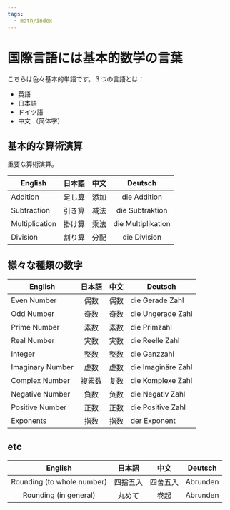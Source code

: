 ```yaml
---
tags:
  - math/index
---
```


# 国際言語には基本的数学の言葉

こちらは色々基本的単語です。３つの言語とは：

- 英語
- 日本語
- ドイツ語
- 中文 （简体字）

## 基本的な算術演算

重要な算術演算。

| English        | 日本語 | 中文  |      Deutsch       |
| -------------- | :-: | :-: | :----------------: |
| Addition       | 足し算 | 添加  |    die Addition    |
| Subtraction    | 引き算 | 减法  |  die Subtraktion   |
| Multiplication | 掛け算 | 乘法  | die Multiplikation |
| Division       | 割り算 | 分配  |    die Division    |

## 様々な種類の数字

| English          | 日本語 | 中文  | Deutsch            |
| ---------------- | :-: | --- | ------------------ |
| Even Number      | 偶数  | 偶数  | die Gerade Zahl    |
| Odd Number       | 奇数  | 奇数  | die Ungerade Zahl  |
| Prime Number     | 素数  | 素数  | die Primzahl       |
| Real Number      | 実数  | 実数  | die Reelle Zahl    |
| Integer          | 整数  | 整数  | die Ganzzahl       |
| Imaginary Number | 虚数  | 虚数  | die Imaginäre Zahl |
| Complex Number   | 複素数 | 复数  | die Komplexe Zahl  |
| Negative Number  | 負数  | 负数  | die Negativ Zahl   |
| Positive Number  | 正数  | 正数  | die Positive Zahl  |
| Exponents        | 指数  | 指数  | der Exponent       |

## etc

|          English           | 日本語  |  中文  | Deutsch  |
| :------------------------: | :--: | :--: | :------: |
| Rounding (to whole number) | 四捨五入 | 四舍五入 | Abrunden |
|   Rounding (in general)    | 丸めて  |  卷起  | Abrunden |
